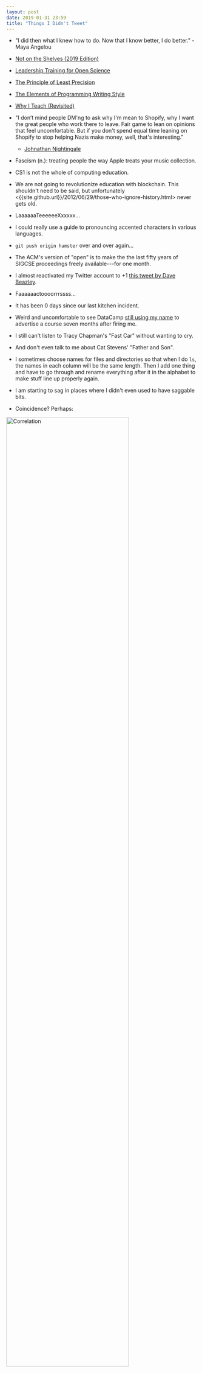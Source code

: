 ```yaml
---
layout: post
date: 2019-01-31 23:59
title: "Things I Didn't Tweet"
---
```


-   "I did then what I knew how to do. Now that I know better, I do better." - Maya Angelou

-   [Not on the Shelves (2019 Edition)]({{site.github.url}}/2019/01/06/not-on-the-shelves-2019.html)

-   [Leadership Training for Open Science]({{site.github.url}}/2019/01/10/leadership-training-for-open-science..html)

-   [The Principle of Least Precision]({{site.github.url}}/2019/01/24/principle-of-least-precision.html)

-   [The Elements of Programming Writing Style]({{site.github.url}}/2019/01/26/the-element-of-programming-writing-style.html)

-   [Why I Teach (Revisited)]({{site.github.url}}/2019/01/30/why-i-teach.html)

-   "I don’t mind people DM'ng to ask why I'm mean to Shopify, why I want the great people who work there to leave.
    Fair game to lean on opinions that feel uncomfortable.
    But if you don't spend equal time leaning on Shopify to stop helping Nazis make money, well, that's interesting."
    - [Johnathan Nightingale](https://twitter.com/johnath/status/1090043751291109378)

-   Fascism (n.): treating people the way Apple treats your music collection.

-   CS1 is not the whole of computing education.

-   We are not going to revolutionize education with blockchain.
    This shouldn't need to be said,
    but unfortunately <{{site.github.url}}/2012/06/29/those-who-ignore-history.html> never gets old.

-   LaaaaaaTeeeeeeXxxxxx...

-   I could really use a guide to pronouncing accented characters in various languages.

-   `git push origin hamster` over and over again...

-   The ACM's version of "open" is to make the the last fifty years of SIGCSE proceedings freely available---for one month.

-   I almost reactivated my Twitter account to +1 [this tweet by Dave Beazley](https://twitter.com/dabeaz/status/1081268555721699329).

-   Faaaaaactoooorrrssss...

-   It has been 0 days since our last kitchen incident.

-   Weird and uncomfortable to see DataCamp [still using my name](https://twitter.com/DataCamp/status/1083800829172371457)
    to advertise a course seven months after firing me.

-   I still can't listen to Tracy Chapman's "Fast Car" without wanting to cry.

-   And don't even talk to me about Cat Stevens' "Father and Son".

-   I sometimes choose names for files and directories so that when I do `ls`, the names in each column will be the same length.
    Then I add one thing and have to go through and rename everything after it in the alphabet to make stuff line up properly again.

-   I am starting to sag in places where I didn't even used to have saggable bits.

-   Coincidence? Perhaps:

<p><a href="{{site.github.url}}/files/2019/01/correlation.png"><img src="{{site.github.url}}/files/2019/01/correlation.png" width="80%" alt="Correlation"></a></p>

-   Grief and sadness are very different things.

-   Try to find something in your life that makes you feel [like Cassandra Wilson sounds](https://www.youtube.com/watch?v=PB1HK-rlVig).

-   "Do I need to be liked? Absolutely not. I like to be liked. I enjoy being liked. I have to be liked. But it's not like this compulsive need to be liked, like my need to be praised." - Michael Scott
